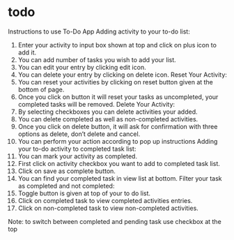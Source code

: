 # todo

Instructions to use To-Do App
Adding activity to your to-do list:
1.	Enter your activity to input box shown at top and click on plus icon to add it.
2.	You can add number of tasks you wish to add your list.
3.	You can edit your entry by clicking edit icon.
4.	You can delete your entry by clicking on delete icon.
Reset Your Activity:
1.	You can reset your activities by clicking on reset button given at the bottom of page.
2.	Once you click on button it will reset your tasks as uncompleted, your completed tasks will be removed.
Delete Your Activity:
1.	By selecting checkboxes you can delete activities your added.
2.	You can delete completed as well as non-completed activities.
3.	Once you click on delete button, it will ask for confirmation with three options as delete, don’t delete and cancel.
4.	You can perform your action according to pop up instructions
Adding your to-do activity to completed task list:
1.	You can mark your activity as completed.
2.	First click on activity checkbox you want to add to completed task list.
3.	Click on save as complete button.
4.	You can find your completed task in view list at bottom.
Filter your task as completed and not completed:
1.	Toggle button is given at top of your to do list.
2.	Click on completed task to view completed activities entries.
3.	Click on non-completed task to view non-completed activities.

Note: to switch between completed and pending task use checkbox at the top
